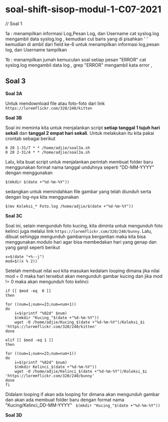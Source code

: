 # soal-shift-sisop-modul-1-C07-2021

// Soal 1

1a : menampilkan informasi Log,Pesan Log, dan Username
    cat syslog.log mengambil data syslog.log , kemudian cut baris yang di pisahkan ' ' kemudian di ambil  dari field ke-6 untuk menampilkan informasi log,pesan log, dan Username
    tampilkan
 
1b : menampilkan jumah kemuculan soal setiap pesan "ERROR" 
      cat syslog.log mengambil data log , grep "ERROR" mengambil kata error ,


## Soal 3

__Soal 3A__

Untuk mendownload file atau foto-foto dari link ``https://loremflickr.com/320/240/kitten``


__Soal 3B__

Soal ini meminta kita untuk menjalankan script **setiap tanggal 1 tujuh hari sekali** dan **tanggal 2 empat hari sekali**. Untuk melakukan itu kita pakai crontab sebagai berikut
```
0 20 1-31/7 * * /home/adjie/soal3a.sh
0 20 2-31/4 * * /home/adjie/soal3a.sh
```
Lalu, kita buat script untuk menjalankan perintah membuat folder baru menggunakan format nama tanggal unduhnya seperti "DD-MM-YYYY" dengan menggunakan
```
$(mkdir $(date +"%d-%m-%Y"))
```
sedangkan untuk memindahkan file gambar yang telah diunduh serta dengan log-nya kita menggunakan
```
$(mv Koleksi_* Foto.log /home/adjie/$(date +"%d-%m-%Y")) 
```

__Soal 3C__

Soal ini, selain mengunduh foto kucing, kita diminta untuk mengunduh foto kelinci juga melalui link ``https://loremflickr.com/320/240/bunny``. Lalu, dibuat sehingga mengunduh gambarnya bergantian maka kita bisa menggunakan modulo hari agar bisa membedakan hari yang genap dan yang ganjil seperti berikut
```
x=$(date "+%--j")
mod=$((x % 2))
```
Setelah membuat nilai ``mod`` kita masukan kedalam looping dimana jika nilai mod = 0 maka hari tersebut akan mengunduh gambar kucing dan jika mod != 0 maka akan mengunduh foto kelinci
```
if [[ $mod -eq  0 ]]
then

for ((num=1;num<=23;num=num+1))
do
	i=$(printf "%02d" $num)
	$(mkdir "Kucing_"$(date +"%d-%m-%Y"))
	wget -O /home/adjie/Kucing_$(date +"%d-%m-%Y")/Koleksi_$i 'https://loremflickr.com/320/240/kitten'
done

elif [[ $mod -eq 1 ]]
then

for ((num=1;num<=23;num=num+1))
do
	i=$(printf "%02d" $num)
	$(mkdir Kelinci_$(date +"%d-%m-%Y"))
	wget -O /home/adjie/Kelinci_$(date +"%d-%m-%Y")/Koleksi_$i 'https://loremflickr.com/320/240/bunny'
done
fi
```
Didalam looping if akan ada looping for dimana akan mengunduh gambar dan akan ada membuat folder baru dengan format nama "Kucing/Kelinci_DD-MM-YYYY" `` $(mkdir "Kucing_"$(date +"%d-%m-%Y"))``

__Soal 3D__
